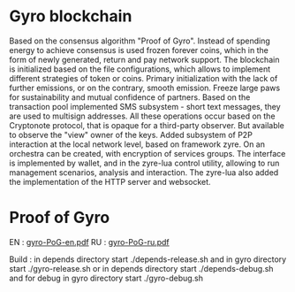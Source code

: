 # Gyro blockchain
Based on the consensus algorithm "Proof of Gyro". Instead of spending energy to achieve consensus is used frozen forever coins, which in the form of newly generated, return and pay network support. The blockchain is initialized based on the file configurations, which allows to implement different strategies of token or coins. Primary initialization with the lack of further emissions, or on the contrary, smooth emission. Freeze large paws for sustainability and mutual confidence of partners. Based on the transaction pool implemented SMS subsystem - short text messages, they are used to multisign addresses. All these operations occur based on the Cryptonote protocol, that is opaque for a third-party observer. But available to observe the "view" owner of the keys. Added subsystem of P2P interaction at the local network level, based on framework zyre. On an orchestra can be created, with encryption of services groups. The interface is implemented by wallet, and in the zyre-lua control utility, allowing to run management scenarios, analysis and interaction. The zyre-lua also added the implementation of the HTTP server and websocket.

# Proof of Gyro
EN : [gyro-PoG-en.pdf](https://github.com/staroy/gyro/blob/main/gyro-PoG-en.pdf)
RU : [gyro-PoG-ru.pdf](https://github.com/staroy/gyro/blob/main/gyro-PoG-ru.pdf)

Build :
 in depends directory start ./depends-release.sh and in gyro directory start ./gyro-release.sh
or
 in depends directory start ./depends-debug.sh and for debug in gyro directory start ./gyro-debug.sh
